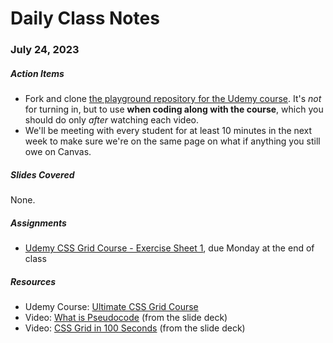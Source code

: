 # Daily Class Notes

### July 24, 2023

##### Action Items

- Fork and clone [the playground repository for the Udemy course](https://github.com/AnnieCannons/udemy-grid-course-playground). It's _not_ for turning in, but to use **when coding along with the course**, which you should do only _after_ watching each video.
- We'll be meeting with every student for at least 10 minutes in the next week to make sure we're on the same page on what if anything you still owe on Canvas.

##### Slides Covered

None.

##### Assignments

- [Udemy CSS Grid Course - Exercise Sheet 1](https://github.com/AnnieCannons/udemy-grid-course-exercise-1), due Monday at the end of class

##### Resources

- Udemy Course: [Ultimate CSS Grid Course](https://anniecannons.udemy.com/course/css-grid/learn)
- Video: [What is Pseudocode](https://www.youtube.com/watch?v=Rg-fO7rDsds) (from the slide deck)
- Video: [CSS Grid in 100 Seconds](https://www.youtube.com/watch?v=uuOXPWCh-6o) (from the slide deck)
